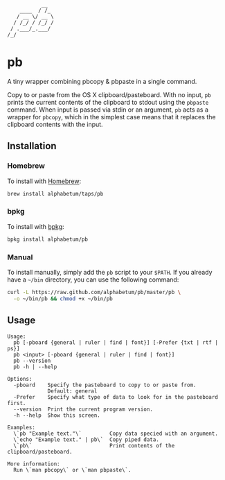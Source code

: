 ```text
           __
    ____  / /_
   / __ \/ __ \
  / /_/ / /_/ /
 / .___/_.___/
/_/
```

# pb

A tiny wrapper combining pbcopy &amp; pbpaste in a single command.

Copy to or paste from the OS X clipboard/pasteboard. With no input, `pb`
prints the current contents of the clipboard to stdout using the `pbpaste`
command. When input is passed via stdin or an argument, `pb` acts as a
wrapper for `pbcopy`, which in the simplest case means that it replaces the
clipboard contents with the input.

## Installation

### Homebrew

To install with [Homebrew](http://brew.sh/):

```bash
brew install alphabetum/taps/pb
```

### bpkg

To install with [bpkg](http://www.bpkg.io/):

```bash
bpkg install alphabetum/pb
```

### Manual

To install manually, simply add the `pb` script to your `$PATH`. If
you already have a `~/bin` directory, you can use the following command:

```bash
curl -L https://raw.github.com/alphabetum/pb/master/pb \
  -o ~/bin/pb && chmod +x ~/bin/pb
```

## Usage

```text
Usage:
  pb [-pboard {general | ruler | find | font}] [-Prefer {txt | rtf | ps}]
  pb <input> [-pboard {general | ruler | find | font}]
  pb --version
  pb -h | --help

Options:
  -pboard    Specify the pasteboard to copy to or paste from.
             Default: general
  -Prefer    Specify what type of data to look for in the pasteboard first.
  --version  Print the current program version.
  -h --help  Show this screen.

Examples:
  \`pb "Example text."\`         Copy data specied with an argument.
  \`echo "Example text." | pb\`  Copy piped data.
  \`pb\`                         Print contents of the clipboard/pasteboard.

More information:
  Run \`man pbcopy\` or \`man pbpaste\`.
```
